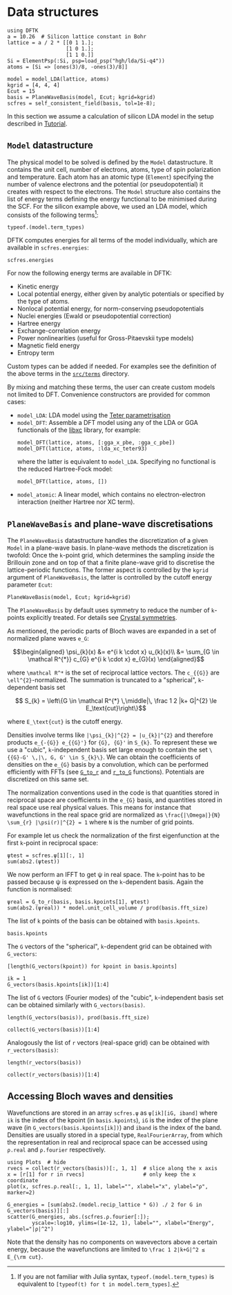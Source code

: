 # Data structures

```@setup data_structures
using DFTK
a = 10.26  # Silicon lattice constant in Bohr
lattice = a / 2 * [[0 1 1.];
                   [1 0 1.];
                   [1 1 0.]]
Si = ElementPsp(:Si, psp=load_psp("hgh/lda/Si-q4"))
atoms = [Si => [ones(3)/8, -ones(3)/8]]

model = model_LDA(lattice, atoms)
kgrid = [4, 4, 4]
Ecut = 15
basis = PlaneWaveBasis(model, Ecut; kgrid=kgrid)
scfres = self_consistent_field(basis, tol=1e-8);
```

In this section we assume a calculation of silicon LDA model
in the setup described in [Tutorial](@ref).

## `Model` datastructure
The physical model to be solved is defined by the `Model`
datastructure. It contains the unit cell, number of electrons, atoms,
type of spin polarization and temperature. Each atom has an atomic
type (`Element`) specifying the number of valence electrons and the
potential (or pseudopotential) it creates with respect to the electrons.
The `Model` structure also contains the list of energy terms
defining the energy functional to be minimised during the SCF.
For the silicon example above, we used
an LDA model, which consists of the following terms[^2]:

[^2]: If you are not familiar with Julia syntax, `typeof.(model.term_types)` is equivalent to `[typeof(t) for t in model.term_types]`.

```@example data_structures
typeof.(model.term_types)
```

DFTK computes energies for all terms of the model individually,
which are available in `scfres.energies`:

```@example data_structures
scfres.energies
```

For now the following energy terms are available in DFTK:

- Kinetic energy
- Local potential energy, either given by analytic potentials or
  specified by the type of atoms.
- Nonlocal potential energy, for norm-conserving pseudopotentials
- Nuclei energies (Ewald or pseudopotential correction)
- Hartree energy
- Exchange-correlation energy
- Power nonlinearities (useful for Gross-Pitaevskii type models)
- Magnetic field energy
- Entropy term

Custom types can be added if needed. For examples see
the definition of the above terms in the
[`src/terms`](https://dftk.org/tree/master/src/terms) directory.

By mixing and matching these terms, the user can create custom models
not limited to DFT. Convenience constructors are provided for common cases:

- `model_LDA`: LDA model using the
  [Teter parametrisation](https://doi.org/10.1103/PhysRevB.54.1703)
- `model_DFT`: Assemble a DFT model using
   any of the LDA or GGA functionals of the
   [libxc](https://tddft.org/programs/libxc/functionals/) library,
   for example:
   ```
   model_DFT(lattice, atoms, [:gga_x_pbe, :gga_c_pbe])
   model_DFT(lattice, atoms, :lda_xc_teter93)
   ```
   where the latter is equivalent to `model_LDA`.
   Specifying no functional is the reduced Hartree-Fock model:
   ```
   model_DFT(lattice, atoms, [])
   ```
- `model_atomic`: A linear model, which contains no electron-electron interaction
  (neither Hartree nor XC term).

## `PlaneWaveBasis` and plane-wave discretisations

The `PlaneWaveBasis` datastructure handles the discretization of a
given `Model` in a plane-wave basis.
In plane-wave methods the discretization is twofold:
Once the ``k``-point grid, which determines the sampling
*inside* the Brillouin zone and on top of that a finite
plane-wave grid to discretise the lattice-periodic functions.
The former aspect is controlled by the `kgrid` argument
of `PlaneWaveBasis`, the latter is controlled by the
cutoff energy parameter `Ecut`:

```@example data_structures
PlaneWaveBasis(model, Ecut; kgrid=kgrid)
```

The `PlaneWaveBasis` by default uses symmetry to reduce the number of
`k`-points explicitly treated. For details see
[Crystal symmetries](@ref).

As mentioned, the periodic parts of Bloch waves are expanded
in a set of normalized plane waves ``e_G``:
```math
\begin{aligned}
  \psi_{k}(x) &= e^{i k \cdot x} u_{k}(x)\\
  &= \sum_{G \in \mathcal R^{*}} c_{G}  e^{i  k \cdot  x} e_{G}(x)
\end{aligned}
```
where ``\mathcal R^*`` is the set of reciprocal lattice vectors.
The ``c_{{G}}`` are ``\ell^{2}``-normalized. The summation is truncated to a
"spherical", ``k``-dependent basis set
```math
  S_{k} = \left\{G \in \mathcal R^{*} \,\middle|\,
          \frac 1 2 |k+ G|^{2} \le E_\text{cut}\right\}
```
where ``E_\text{cut}`` is the cutoff energy.

Densities involve terms like ``|\psi_{k}|^{2} = |u_{k}|^{2}`` and
therefore products ``e_{-{G}} e_{{G}'}`` for ``{G}, {G}'`` in
``S_{k}``. To represent these we use a "cubic", ``k``-independent
basis set large enough to contain the set
``\{{G}-G' \,|\, G, G' \in S_{k}\}``.
We can obtain the coefficients of densities on the
``e_{G}`` basis by a convolution, which can be performed efficiently
with FFTs (see [`G_to_r`](@ref) and [`r_to_G`](@ref) functions).
Potentials are discretized on this same set.

The normalization conventions used in the code is that quantities
stored in reciprocal space are coefficients in the ``e_{G}`` basis,
and quantities stored in real space use real physical values.
This means for instance that wavefunctions in the real space grid are
normalized as ``\frac{|\Omega|}{N} \sum_{r} |\psi(r)|^{2} = 1`` where
``N`` is the number of grid points.

For example let us check the normalization of the first eigenfunction
at the first ``k``-point in reciprocal space:

```@example data_structures
ψtest = scfres.ψ[1][:, 1]
sum(abs2.(ψtest))
```

We now perform an IFFT to get ψ in real space. The ``k``-point has to be
passed because ψ is expressed on the ``k``-dependent basis.
Again the function is normalised:

```@example data_structures
ψreal = G_to_r(basis, basis.kpoints[1], ψtest)
sum(abs2.(ψreal)) * model.unit_cell_volume / prod(basis.fft_size)
```

The list of ``k`` points of the basis can be obtained with `basis.kpoints`.

```@example data_structures
basis.kpoints
```

The ``G`` vectors of the "spherical", ``k``-dependent grid can be obtained
with `G_vectors`:

```@example data_structures
[length(G_vectors(kpoint)) for kpoint in basis.kpoints]
```

```@example data_structures
ik = 1
G_vectors(basis.kpoints[ik])[1:4]
```

The list of ``G`` vectors (Fourier modes) of the "cubic", ``k``-independent basis
set can be obtained similarly with `G_vectors(basis)`.

```@example data_structures
length(G_vectors(basis)), prod(basis.fft_size)
```

```@example data_structures
collect(G_vectors(basis))[1:4]
```

Analogously the list of ``r`` vectors
(real-space grid) can be obtained with `r_vectors(basis)`:

```@example data_structures
length(r_vectors(basis))
```

```@example data_structures
collect(r_vectors(basis))[1:4]
```

## Accessing Bloch waves and densities
Wavefunctions are stored in an array `scfres.ψ` as `ψ[ik][iG, iband]` where
`ik` is the index of the kpoint (in `basis.kpoints`), `iG` is the
index of the plane wave (in `G_vectors(basis.kpoints[ik])`) and
`iband` is the index of the band.
Densities are usually stored in a
special type, `RealFourierArray`, from which the representation in
real and reciprocal space can be accessed using `ρ.real` and
`ρ.fourier` respectively.

```@example data_structures
using Plots  # hide
rvecs = collect(r_vectors(basis))[:, 1, 1]  # slice along the x axis
x = [r[1] for r in rvecs]                   # only keep the x coordinate
plot(x, scfres.ρ.real[:, 1, 1], label="", xlabel="x", ylabel="ρ", marker=2)
```

```@example data_structures
G_energies = [sum(abs2.(model.recip_lattice * G)) ./ 2 for G in G_vectors(basis)][:]
scatter(G_energies, abs.(scfres.ρ.fourier[:]);
        yscale=:log10, ylims=(1e-12, 1), label="", xlabel="Energy", ylabel="|ρ|^2")
```

Note that the density has no components on wavevectors above a certain energy,
because the wavefunctions are limited to ``\frac 1 2|k+G|^2 ≤ E_{\rm cut}``.
